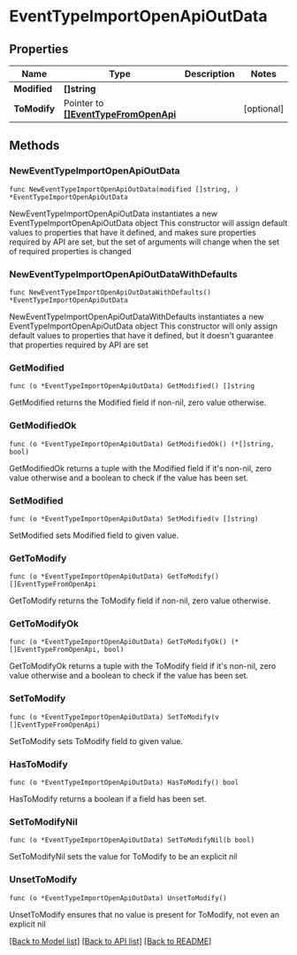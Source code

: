 # EventTypeImportOpenApiOutData

## Properties

Name | Type | Description | Notes
------------ | ------------- | ------------- | -------------
**Modified** | **[]string** |  | 
**ToModify** | Pointer to [**[]EventTypeFromOpenApi**](EventTypeFromOpenApi.md) |  | [optional] 

## Methods

### NewEventTypeImportOpenApiOutData

`func NewEventTypeImportOpenApiOutData(modified []string, ) *EventTypeImportOpenApiOutData`

NewEventTypeImportOpenApiOutData instantiates a new EventTypeImportOpenApiOutData object
This constructor will assign default values to properties that have it defined,
and makes sure properties required by API are set, but the set of arguments
will change when the set of required properties is changed

### NewEventTypeImportOpenApiOutDataWithDefaults

`func NewEventTypeImportOpenApiOutDataWithDefaults() *EventTypeImportOpenApiOutData`

NewEventTypeImportOpenApiOutDataWithDefaults instantiates a new EventTypeImportOpenApiOutData object
This constructor will only assign default values to properties that have it defined,
but it doesn't guarantee that properties required by API are set

### GetModified

`func (o *EventTypeImportOpenApiOutData) GetModified() []string`

GetModified returns the Modified field if non-nil, zero value otherwise.

### GetModifiedOk

`func (o *EventTypeImportOpenApiOutData) GetModifiedOk() (*[]string, bool)`

GetModifiedOk returns a tuple with the Modified field if it's non-nil, zero value otherwise
and a boolean to check if the value has been set.

### SetModified

`func (o *EventTypeImportOpenApiOutData) SetModified(v []string)`

SetModified sets Modified field to given value.


### GetToModify

`func (o *EventTypeImportOpenApiOutData) GetToModify() []EventTypeFromOpenApi`

GetToModify returns the ToModify field if non-nil, zero value otherwise.

### GetToModifyOk

`func (o *EventTypeImportOpenApiOutData) GetToModifyOk() (*[]EventTypeFromOpenApi, bool)`

GetToModifyOk returns a tuple with the ToModify field if it's non-nil, zero value otherwise
and a boolean to check if the value has been set.

### SetToModify

`func (o *EventTypeImportOpenApiOutData) SetToModify(v []EventTypeFromOpenApi)`

SetToModify sets ToModify field to given value.

### HasToModify

`func (o *EventTypeImportOpenApiOutData) HasToModify() bool`

HasToModify returns a boolean if a field has been set.

### SetToModifyNil

`func (o *EventTypeImportOpenApiOutData) SetToModifyNil(b bool)`

 SetToModifyNil sets the value for ToModify to be an explicit nil

### UnsetToModify
`func (o *EventTypeImportOpenApiOutData) UnsetToModify()`

UnsetToModify ensures that no value is present for ToModify, not even an explicit nil

[[Back to Model list]](../README.md#documentation-for-models) [[Back to API list]](../README.md#documentation-for-api-endpoints) [[Back to README]](../README.md)


